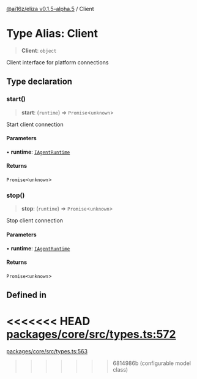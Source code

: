 [@ai16z/eliza v0.1.5-alpha.5](../index.md) / Client

# Type Alias: Client

> **Client**: `object`

Client interface for platform connections

## Type declaration

### start()

> **start**: (`runtime`) => `Promise`\<`unknown`\>

Start client connection

#### Parameters

• **runtime**: [`IAgentRuntime`](../interfaces/IAgentRuntime.md)

#### Returns

`Promise`\<`unknown`\>

### stop()

> **stop**: (`runtime`) => `Promise`\<`unknown`\>

Stop client connection

#### Parameters

• **runtime**: [`IAgentRuntime`](../interfaces/IAgentRuntime.md)

#### Returns

`Promise`\<`unknown`\>

## Defined in

<<<<<<< HEAD
[packages/core/src/types.ts:572](https://github.com/ai16z/eliza/blob/main/packages/core/src/types.ts#L572)
=======
[packages/core/src/types.ts:563](https://github.com/ai16z/eliza/blob/main/packages/core/src/types.ts#L563)
>>>>>>> 6814986b (configurable model class)
